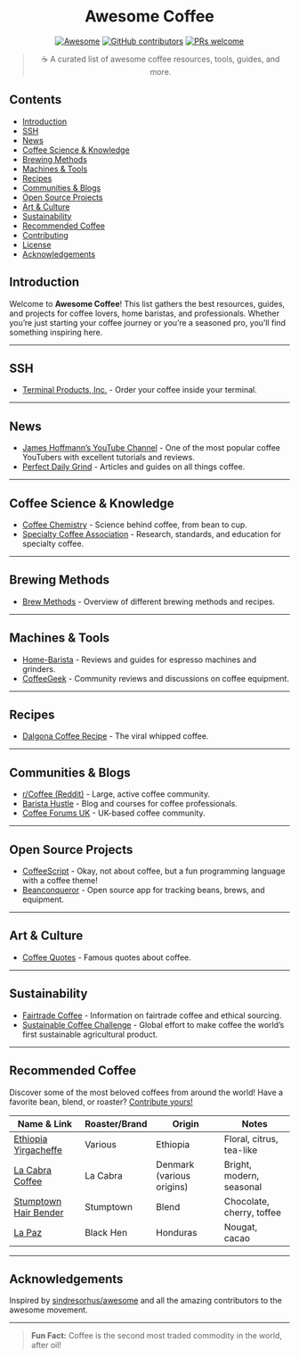 <!--lint disable awesome-heading-->
<div align="center">
  <h1>Awesome Coffee</h1>
  <a href="https://awesome.re"><img src="https://awesome.re/badge.svg" alt="Awesome" /></a>
  <a href="https://github.com/beargruug/awesome-coffee/graphs/contributors"><img src="https://img.shields.io/github/contributors/beargruug/awesome-coffee" alt="GitHub contributors" /></a>
  <a href="CONTRIBUTING.md"><img src="https://img.shields.io/badge/PRs-welcome-brightgreen.svg?style=flat" alt="PRs welcome" /></a>
  <blockquote>☕️ A curated list of awesome coffee resources, tools, guides, and more.</blockquote>
</div>

## Contents

- [Introduction](#introduction)
- [SSH](#ssh)
- [News](#news)
- [Coffee Science & Knowledge](#coffee-science--knowledge)
- [Brewing Methods](#brewing-methods)
- [Machines & Tools](#machines--tools)
- [Recipes](#recipes)
- [Communities & Blogs](#communities--blogs)
- [Open Source Projects](#open-source-projects)
- [Art & Culture](#art--culture)
- [Sustainability](#sustainability)
- [Recommended Coffee](#recommended-coffee)
- [Contributing](#contributing)
- [License](#license)
- [Acknowledgements](#acknowledgements)

## Introduction

Welcome to **Awesome Coffee**!
This list gathers the best resources, guides, and projects for coffee lovers, home baristas, and professionals. Whether you’re just starting your coffee journey or you’re a seasoned pro, you’ll find something inspiring here.

---

## SSH

- [Terminal Products, Inc.](https://www.terminal.shop/) - Order your coffee inside your terminal.

---

## News

- [James Hoffmann’s YouTube Channel](https://www.youtube.com/@jameshoffmann) - One of the most popular coffee YouTubers with excellent tutorials and reviews.
- [Perfect Daily Grind](https://perfectdailygrind.com/) - Articles and guides on all things coffee.

---

## Coffee Science & Knowledge

- [Coffee Chemistry](https://www.coffeechemistry.com/) - Science behind coffee, from bean to cup.
- [Specialty Coffee Association](https://sca.coffee/) - Research, standards, and education for specialty coffee.

---

## Brewing Methods

- [Brew Methods](https://brewmethods.com/) - Overview of different brewing methods and recipes.

---

## Machines & Tools

- [Home-Barista](https://www.home-barista.com/) - Reviews and guides for espresso machines and grinders.
- [CoffeeGeek](https://www.coffeegeek.com/) - Community reviews and discussions on coffee equipment.

---

## Recipes

- [Dalgona Coffee Recipe](https://www.bbcgoodfood.com/recipes/dalgona-coffee) - The viral whipped coffee.

---

## Communities & Blogs

- [r/Coffee (Reddit)](https://www.reddit.com/r/Coffee/) - Large, active coffee community.
- [Barista Hustle](https://www.baristahustle.com/blog/) - Blog and courses for coffee professionals.
- [Coffee Forums UK](https://coffeeforums.co.uk/) - UK-based coffee community.

---

## Open Source Projects

- [CoffeeScript](https://coffeescript.org/) - Okay, not about coffee, but a fun programming language with a coffee theme!
- [Beanconqueror](https://beanconqueror.com/) - Open source app for tracking beans, brews, and equipment.

---

## Art & Culture

- [Coffee Quotes](https://www.goodreads.com/quotes/tag/coffee) - Famous quotes about coffee.

---

## Sustainability

- [Fairtrade Coffee](https://www.fairtrade.net/issue/coffee) - Information on fairtrade coffee and ethical sourcing.
- [Sustainable Coffee Challenge](https://www.sustaincoffee.org/) - Global effort to make coffee the world’s first sustainable agricultural product.

---

## Recommended Coffee

Discover some of the most beloved coffees from around the world!
Have a favorite bean, blend, or roaster? [Contribute yours!](CONTRIBUTING.md)

| Name & Link | Roaster/Brand | Origin | Notes |
|-------------|---------------|--------|-------|
| [Ethiopia Yirgacheffe](https://www.coffeereview.com/review/ethiopia-yirgacheffe/) | Various | Ethiopia | Floral, citrus, tea-like |
| [La Cabra Coffee](https://www.lacabra.dk/) | La Cabra | Denmark (various origins) | Bright, modern, seasonal |
| [Stumptown Hair Bender](https://www.stumptowncoffee.com/products/hair-bender) | Stumptown | Blend | Chocolate, cherry, toffee |
| [La Paz](https://www.blackhen.de/products/bio-espresso-la-paz) | Black Hen | Honduras | Nougat, cacao |

---

## Acknowledgements

Inspired by [sindresorhus/awesome](https://github.com/sindresorhus/awesome) and all the amazing contributors to the awesome movement.

---

> **Fun Fact:**
> Coffee is the second most traded commodity in the world, after oil!
